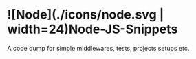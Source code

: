 # ![Node](./icons/node.svg | width=24)Node-JS-Snippets

A code dump for simple middlewares, tests, projects setups etc.

